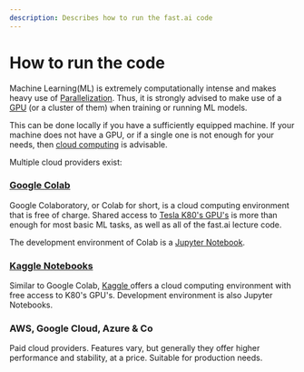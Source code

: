 ```yaml
---
description: Describes how to run the fast.ai code
---
```


# How to run the code

Machine Learning\(ML\) is extremely computationally intense and makes heavy use of [Parallelization](https://en.wikipedia.org/wiki/Parallel_computing). Thus, it is strongly advised to make use of a [GPU](https://en.wikipedia.org/wiki/Graphics_processing_unit) \(or a cluster of them\) when training or running ML models.

This can be done locally if you have a sufficiently equipped machine. If your machine does not have a GPU, or if a single one is not enough for your needs, then [cloud computing](https://en.wikipedia.org/wiki/Cloud_computing) is advisable.

Multiple cloud providers exist:

### [Google Colab](https://colab.research.google.com/)

Google Colaboratory, or Colab for short, is a cloud computing environment that is free of charge. Shared access to [Tesla K80's GPU's](https://www.nvidia.com/en-gb/data-center/tesla-k80/) is more than enough for most basic ML tasks, as well as all of the fast.ai lecture code. 

The development environment of Colab is a [Jupyter Notebook](jupyter-notebook.md).

### [Kaggle Notebooks](https://www.kaggle.com/notebooks)

Similar to Google Colab, [Kaggle ](https://www.kaggle.com/)offers a cloud computing environment with free access to K80's GPU's. Development environment is also Jupyter Notebooks.

### AWS, Google Cloud, Azure & Co

Paid cloud providers. Features vary, but generally they offer higher performance and stability, at a price. Suitable for production needs.

